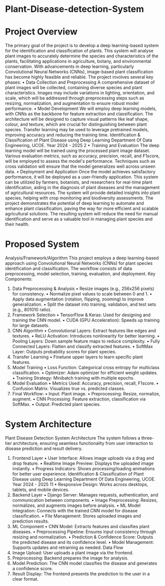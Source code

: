 # Plant-Disease-detection-System
# Project Overview
The primary goal of the project is to develop a deep learning-based system for the identification 
and classification of plants. This system will analyse plant images to accurately determine the 
species and characteristics of the plants, facilitating applications in agriculture, botany, and 
environmental conservation. With advancements in deep learning, particularly Convolutional 
Neural Networks (CNNs), image-based plant classification has become highly feasible and 
reliable.
The project involves several key phases:
• Data Collection and Preprocessing
A comprehensive dataset of plant images will be collected, containing diverse species and plant 
characteristics. Images may include variations in lighting, orientation, and scale, which will be 
addressed through preprocessing steps such as resizing, normalization, and augmentation to 
ensure robust model performance.
• Model Development
We will employ deep learning models, with CNNs as the backbone for feature extraction and 
classification. The architecture will be designed to capture visual patterns like leaf shape, 
colour, and texture, which are crucial for distinguishing between plant species. Transfer 
learning may be used to leverage pretrained models, improving accuracy and reducing the 
training time.
Identification & Classification of Plant Disease using Deep Learning
Department Of Data Engineering, UCOE. Year 2024 - 2025 2
• Training and Evaluation
The deep learning model will be trained using the processed plant image dataset. Various 
evaluation metrics, such as accuracy, precision, recall, and F1score, will be employed to assess 
the model's performance. Techniques such as cross validation will ensure that the model 
generalizes well across unseen data.
• Deployment and Application
Once the model achieves satisfactory performance, it will be deployed as a user-friendly 
application. This system can be utilized by farmers, botanists, and researchers for real-time 
plant identification, aiding in the diagnosis of plant diseases and the management of 
agricultural resources. The system will provide detailed insights into plant species, helping with 
crop monitoring and biodiversity assessments.
The project demonstrates the potential of deep learning to automate and enhance plant 
classification, paving the way for more efficient and scalable agricultural solutions. The 
resulting system will reduce the need for manual identification and serve as a valuable tool in 
managing plant species and their health.
# Proposed System
 Analysis/Framework/Algorithm
This project employs a deep learning-based approach using Convolutional Neural 
Networks (CNNs) for plant species identification and classification. The workflow 
consists of data preprocessing, model selection, training, evaluation, and deployment.
Key Components:
1. Data Preprocessing & Analysis
• Resize images (e.g., 256x256 pixels) for consistency.
• Normalize pixel values to scale between 0 and 1.
• Apply data augmentation (rotation, flipping, zooming) to improve 
generalization.
• Split the dataset into training, validation, and test sets (e.g., 801010 ratio).
2. Framework Selection
• TensorFlow & Keras: Used for designing and training the CNN model.
• CUDA (GPU Acceleration): Speeds up training for large datasets.
3. CNN Algorithm
• Convolutional Layers: Extract features like edges and textures.
• ReLU Activation: Introduces nonlinearity for better learning.
• Pooling Layers: Down sample feature maps to reduce complexity.
• Fully Connected Layers: Flatten and classify extracted features.
• SoftMax Layer: Outputs probability scores for plant species.
4. Transfer Learning
• Finetune upper layers to learn specific plant features.
5. Model Training
• Loss Function: Categorical cross entropy for multiclass classification.
• Optimizer: Adam optimizer for efficient weight updates.
• Training Strategy: Minibatch training with multiple epochs.
6. Model Evaluation
• Metrics Used: Accuracy, precision, recall, F1score.
• Confusion Matrix: Visualizes true vs. predicted classes.
7. Final Workflow:
• Input: Plant image.
• Preprocessing: Resize, normalize, augment.
• CNN Processing: Feature extraction, classification via SoftMax.
• Output: Predicted plant species.
# System Architecture
Plant Disease Detection System Architecture
The system follows a three-tier architecture, ensuring seamless functionality from user 
interaction to disease prediction and result delivery.
1. Frontend Layer
• User Interface: Allows image uploads via a drag and drop feature.
• Realtime Image Preview: Displays the uploaded image instantly.
• Progress Indicators: Shows processing/loading animations for better user 
experience.
Identification & Classification of Plant Disease using Deep Learning
Department Of Data Engineering, UCOE. Year 2024 - 2025 11
• Responsive Design: Works across desktops, tablets, and mobile devices.
2. Backend Layer
• Django Server: Manages requests, authentication, and communication between 
components.
• Image Preprocessing: Resizes, normalizes, and augments images before 
analysis.
• ML Model Integration: Connects with the trained CNN model for disease 
classification.
• File Management: Stores uploaded images and prediction results.
3. ML Component
• CNN Model: Extracts features and classifies plant diseases.
• Preprocessing Pipeline: Ensures input consistency through resizing and 
normalization.
• Prediction & Confidence Score: Outputs the predicted disease and its 
confidence level.
• Model Management: Supports updates and retraining as needed.
Data Flow
1. Image Upload: User uploads a plant image via the frontend.
2. Preprocessing: Backend prepares the image for analysis.
3. Model Prediction: The CNN model classifies the disease and generates a 
confidence score.
4. Result Display: The frontend presents the prediction to the user in a clear format.
